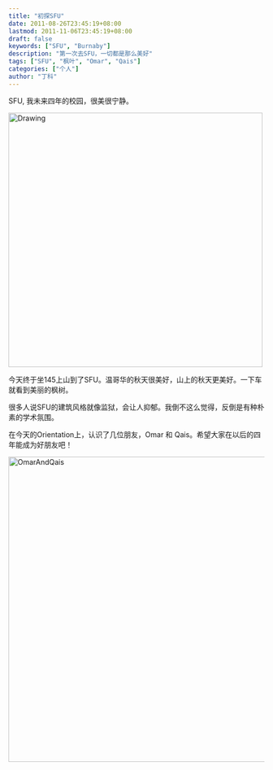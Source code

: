 ```yaml
---
title: "初探SFU"
date: 2011-08-26T23:45:19+08:00
lastmod: 2011-11-06T23:45:19+08:00
draft: false
keywords: ["SFU", "Burnaby"]
description: "第一次去SFU，一切都是那么美好"
tags: ["SFU", "枫叶", "Omar", "Qais"]
categories: ["个人"]
author: "丁科"
---
```


SFU, 我未来四年的校园，很美很宁静。

<img src="/my-blog/pics/first_year_school_autumn.jpg" alt="Drawing" style="width: 500px;"/>

<!--more-->


今天终于坐145上山到了SFU。温哥华的秋天很美好，山上的秋天更美好。一下车就看到美丽的枫树。

很多人说SFU的建筑风格就像监狱，会让人抑郁。我倒不这么觉得，反倒是有种朴素的学术氛围。

在今天的Orientation上，认识了几位朋友，Omar 和 Qais。希望大家在以后的四年能成为好朋友吧！

<img src="/my-blog/pics/first_day_sfu_omar_qais.jpg" alt="OmarAndQais" style="width: 600px;"/>






